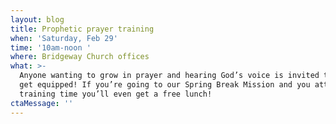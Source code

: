 ```yaml
---
layout: blog
title: Prophetic prayer training
when: 'Saturday, Feb 29'
time: '10am-noon '
where: Bridgeway Church offices
what: >-
  Anyone wanting to grow in prayer and hearing God’s voice is invited to come
  get equipped! If you’re going to our Spring Break Mission and you attend the
  training time you’ll even get a free lunch!
ctaMessage: ''
---
```


